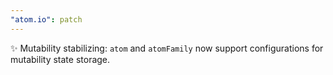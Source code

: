 ```yaml
---
"atom.io": patch
---
```


✨ Mutability stabilizing: `atom` and `atomFamily` now support configurations for mutability state storage.
